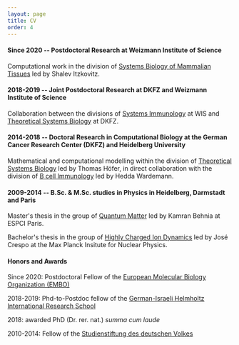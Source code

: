 ```yaml
---
layout: page
title: CV
order: 4
---
```


#### Since 2020 -- Postdoctoral Research at Weizmann Institute of Science

Computational work in the division of [Systems Biology of Mammalian Tissues](http://shalevlab.weizmann.ac.il/) led by Shalev Itzkovitz.


#### 2018-2019 -- Joint Postdoctoral Research at DKFZ and Weizmann Institute of Science

Collaboration between the divisions of [Systems Immunology](https://www.weizmann.ac.il/immunology/NirFriedman/) at WIS and [Theoretical Systems Biology](https://www.dkfz.de/en/modellierung-biologischer-systeme/) at DKFZ.


#### 2014-2018 -- Doctoral Research in Computational Biology at the German Cancer Research Center (DKFZ) and Heidelberg University

Mathematical and computational modelling within the division of [Theoretical Systems Biology](https://www.dkfz.de/en/modellierung-biologischer-systeme/) led by Thomas Höfer, in direct collaboration with the division of [B cell Immunology](https://www.dkfz.de/en/b-zell-immunologie/index.php/) led by Hedda Wardemann.


#### 2009-2014 -- B.Sc. \& M.Sc. studies in Physics in Heidelberg, Darmstadt and Paris

Master's thesis in the group of [Quantum Matter](https://qm.lpem.espci.fr/spip.php?rubrique1) led by Kamran Behnia at ESPCI Paris.

Bachelor's thesis in the group of [Highly Charged Ion Dynamics](https://www.mpi-hd.mpg.de/mpi/en/research/scientific-divisions-and-groups/quantum-dynamicscontrol/research/highly-charged-ion-dynamics-ag-crespo) led by José Crespo at the Max Planck Insitute for Nuclear Physics.


#### Honors and Awards

Since 2020: Postdoctoral Fellow of the [European Molecular Biology Organization (EMBO)](https://www.embo.org/funding-awards/fellowships/postdoctoral-fellowships)

2018-2019: Phd-to-Postdoc fellow of the [German-Israeli Helmholtz International Research School](https://www.dkfz.de/en/phd-program/GIHRS_TRAX.html)

2018: awarded PhD (Dr. rer. nat.) _summa cum laude_

2010-2014: Fellow of the [Studienstiftung des deutschen Volkes](https://www.studienstiftung.de/en/)

